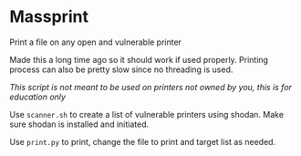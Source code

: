 # Massprint
Print a file on any open and vulnerable printer

Made this a long time ago so it should work if used properly. Printing process can also be pretty slow since no threading is used. 

*This script is not meant to be used on printers not owned by you, this is for education only*

Use `scanner.sh` to create a list of vulnerable printers using shodan. Make sure shodan is installed and initiated.

Use `print.py` to print, change the file to print and target list as needed.

